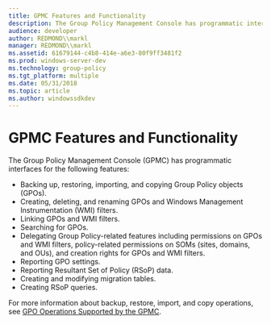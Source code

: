 ```yaml
---
title: GPMC Features and Functionality
description: The Group Policy Management Console has programmatic interfaces.
audience: developer
author: REDMOND\\markl
manager: REDMOND\\markl
ms.assetid: 61679144-c4b8-414e-a6e3-80f9ff3481f2
ms.prod: windows-server-dev
ms.technology: group-policy
ms.tgt_platform: multiple
ms.date: 05/31/2018
ms.topic: article
ms.author: windowssdkdev
---
```


# GPMC Features and Functionality

The Group Policy Management Console (GPMC) has programmatic interfaces for the following features:

-   Backing up, restoring, importing, and copying Group Policy objects (GPOs).
-   Creating, deleting, and renaming GPOs and Windows Management Instrumentation (WMI) filters.
-   Linking GPOs and WMI filters.
-   Searching for GPOs.
-   Delegating Group Policy-related features including permissions on GPOs and WMI filters, policy-related permissions on SOMs (sites, domains, and OUs), and creation rights for GPOs and WMI filters.
-   Reporting GPO settings.
-   Reporting Resultant Set of Policy (RSoP) data.
-   Creating and modifying migration tables.
-   Creating RSoP queries.

For more information about backup, restore, import, and copy operations, see [GPO Operations Supported by the GPMC](gpo-operations-supported-by-the-gpmc.md).

 

 




